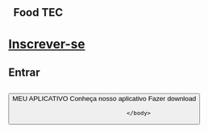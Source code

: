 <html>
    <head>
        <title> Food TEC</title>
       <link rel = "stylesheet" href="retangulo.css" > 
    </head>   
    <body>
        <P> 
           <h1>
            <h2>&nbsp; Food
                <b> TEC
                    <h3><a href=in.html>Inscrever-se</a>
                        <h4> Entrar
                            <h5>
                                <button> MEU APLICATIVO
                                    <text>
                                        <o>
                                            <k>Conheça nosso aplicativo
                                                <l>Fazer download
                                                    

                        </body>
</html>